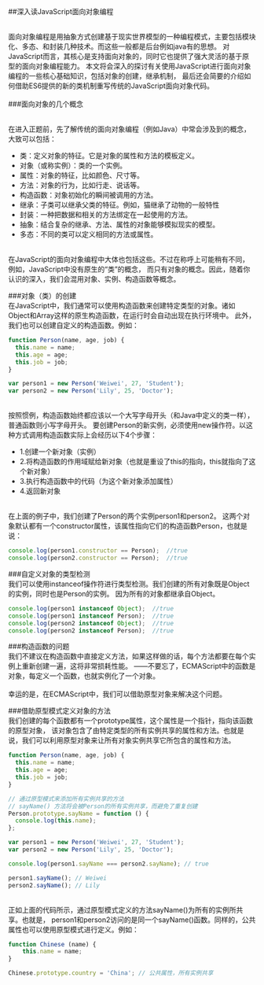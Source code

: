 
##深入读JavaScript面向对象编程

<br>面向对象编程是用抽象方式创建基于现实世界模型的一种编程模式，主要包括模块化、多态、和封装几种技术。而这些一般都是后台例如java有的思想。 对JavaScript而言，其核心是支持面向对象的，同时它也提供了强大灵活的基于原型的面向对象编程能力。 本文将会深入的探讨有关使用JavaScript进行面向对象编程的一些核心基础知识，包括对象的创建，继承机制， 最后还会简要的介绍如何借助ES6提供的新的类机制重写传统的JavaScript面向对象代码。
<br>
<br>
###面向对象的几个概念

<br>在进入正题前，先了解传统的面向对象编程（例如Java）中常会涉及到的概念，大致可以包括：

* 类：定义对象的特征。它是对象的属性和方法的模板定义。
* 对象（或称实例）：类的一个实例。
* 属性：对象的特征，比如颜色、尺寸等。
* 方法：对象的行为，比如行走、说话等。
* 构造函数：对象初始化的瞬间被调用的方法。
* 继承：子类可以继承父类的特征。例如，猫继承了动物的一般特性
* 封装：一种把数据和相关的方法绑定在一起使用的方法。
* 抽象：结合复杂的继承、方法、属性的对象能够模拟现实的模型。
* 多态：不同的类可以定义相同的方法或属性。

<br>在JavaScript的面向对象编程中大体也包括这些。不过在称呼上可能稍有不同，例如，JavaScript中没有原生的“类”的概念， 而只有对象的概念。因此，随着你认识的深入，我们会混用对象、实例、构造函数等概念。
<br>

###对象（类）的创建
<br>在JavaScript中，我们通常可以使用构造函数来创建特定类型的对象。诸如Object和Array这样的原生构造函数，在运行时会自动出现在执行环境中。 此外，我们也可以创建自定义的构造函数。例如：
```javascript
function Person(name, age, job) {
  this.name = name;
  this.age = age;
  this.job = job;
}

var person1 = new Person('Weiwei', 27, 'Student');
var person2 = new Person('Lily', 25, 'Doctor');
```
<br>按照惯例，构造函数始终都应该以一个大写字母开头（和Java中定义的类一样），普通函数则小写字母开头。 要创建Person的新实例，必须使用new操作符。以这种方式调用构造函数实际上会经历以下4个步骤：

* 1.创建一个新对象（实例）
* 2.将构造函数的作用域赋给新对象（也就是重设了this的指向，this就指向了这个新对象）
* 3.执行构造函数中的代码（为这个新对象添加属性）
* 4.返回新对象

<br>在上面的例子中，我们创建了Person的两个实例person1和person2。 这两个对象默认都有一个constructor属性，该属性指向它们的构造函数Person，也就是说：

```javascript
console.log(person1.constructor == Person);  //true
console.log(person2.constructor == Person);  //true
```
###自定义对象的类型检测
<br>我们可以使用instanceof操作符进行类型检测。我们创建的所有对象既是Object的实例，同时也是Person的实例。 因为所有的对象都继承自Object。
<br>
```javascript
console.log(person1 instanceof Object);  //true
console.log(person1 instanceof Person);  //true
console.log(person2 instanceof Object);  //true
console.log(person2 instanceof Person);  //true
```
###构造函数的问题
<br>我们不建议在构造函数中直接定义方法，如果这样做的话，每个方法都要在每个实例上重新创建一遍，这将非常损耗性能。 ——不要忘了，ECMAScript中的函数是对象，每定义一个函数，也就实例化了一个对象。
<br>
<br>幸运的是，在ECMAScript中，我们可以借助原型对象来解决这个问题。

###借助原型模式定义对象的方法
<br>我们创建的每个函数都有一个prototype属性，这个属性是一个指针，指向该函数的原型对象， 该对象包含了由特定类型的所有实例共享的属性和方法。也就是说，我们可以利用原型对象来让所有对象实例共享它所包含的属性和方法。

```javascript
function Person(name, age, job) {
  this.name = name;
  this.age = age;
  this.job = job;
}

// 通过原型模式来添加所有实例共享的方法
// sayName() 方法将会被Person的所有实例共享，而避免了重复创建
Person.prototype.sayName = function () {
  console.log(this.name);
};

var person1 = new Person('Weiwei', 27, 'Student');
var person2 = new Person('Lily', 25, 'Doctor');

console.log(person1.sayName === person2.sayName); // true

person1.sayName(); // Weiwei
person2.sayName(); // Lily
```
<br>正如上面的代码所示，通过原型模式定义的方法sayName()为所有的实例所共享。也就是， person1和person2访问的是同一个sayName()函数。同样的，公共属性也可以使用原型模式进行定义。例如：

```javascript
function Chinese (name) {
    this.name = name;
}

Chinese.prototype.country = 'China'; // 公共属性，所有实例共享
```


